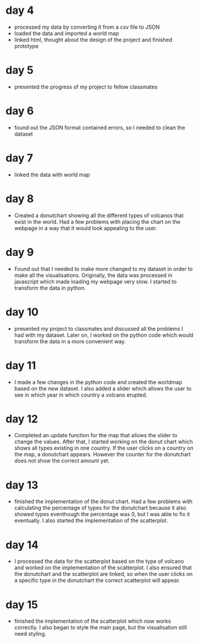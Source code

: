# day 4
- processed my data by converting it from a csv file to JSON
- loaded the data and imported a world map
- linked html, thought about the design of the project and finished prototype

# day 5
- presented the progress of my project to fellow classmates

# day 6
- found out the JSON format contained errors, so I needed to clean the dataset

# day 7
- linked the data with world map

# day 8
- Created a donutchart showing all the different types of volcanos that exist in the world. Had a few problems with placing the chart on the webpage in a way that it would look appealing to the user.

# day 9
- Found out that I needed to make more changed to my dataset in order to make all the visualisations. Originally, the data was processed in javascript which made loading my webpage very slow. I started to transform the data in python.

# day 10
- presented my project to classmates and discussed all the problems I had with my dataset. Later on, I worked on the python code which would transform the data in a more convenient way.

# day 11
- I made a few changes in the python code and created the worldmap based on the new dataset. I also added a slider which allows the user to see in which year in which country a volcano erupted.

# day 12
- Completed an update function for the map that allows the slider to change the values. After that, I started working on the donut chart which shows all types existing in one country. If the user clicks on a country on the map, a donutchart appears. However the counter for the donutchart does not show the correct amount yet.

# day 13
- finished the implementation of the donut chart. Had a few problems with calculating the percentage of types for the donutchart because it also showed types eventhough the percentage was 0, but I was able to fix it eventually. I also started the implementation of the scatterplot.

# day 14
- I processed the data for the scatterplot based on the type of volcano and worked on the implementation of the scatterplot. I also ensured that the donutchart and the scatterplot are linked, so when the user clicks on a specific type in the donutchart the correct scatterplot will appear. 

# day 15
- finished the implementation of the scatterplot which now works correctly. I also began to style the main page, but the visualisation still need styling. 

